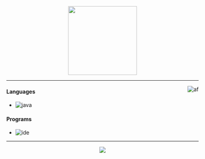 
</p>

<p align="center">
    <img height="180em" src="https://user-images.githubusercontent.com/62043732/115986777-3e0b5f00-a588-11eb-8b42-a20dc086e4ea.gif"/>
</p>

---

<img alt="af" src="https://cdn.discordapp.com/attachments/847213313939079188/848013109042085948/unknown.png" align="right"/>

#### Languages
- ![java](https://img.shields.io/badge/-Java-F50069?style=flat-square&logo=java)

#### Programs
- ![ide](https://img.shields.io/badge/-Intellij_Idea-F50069?style=flat-square&logo=intellij-idea)

---
<p align="center">
    <a href="https://discord.gg/PZ3ZPGvdnv"><img src="https://img.shields.io/badge/-ALPHA ｓｔｒ０ｎｇＺ#6970-F50069?style=flat-square&logo=discord"/></a>
</p>
